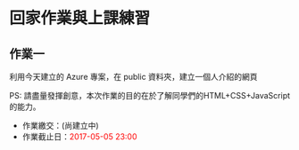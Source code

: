 # 回家作業與上課練習

## 作業一

利用今天建立的 Azure 專案，在 public 資料夾，建立一個人介紹的網頁

PS: 請盡量發揮創意，本次作業的目的在於了解同學們的HTML+CSS+JavaScript的能力。

* 作業繳交：(尚建立中)
* 作業截止日：<font color="red">2017-05-05 23:00</font>

